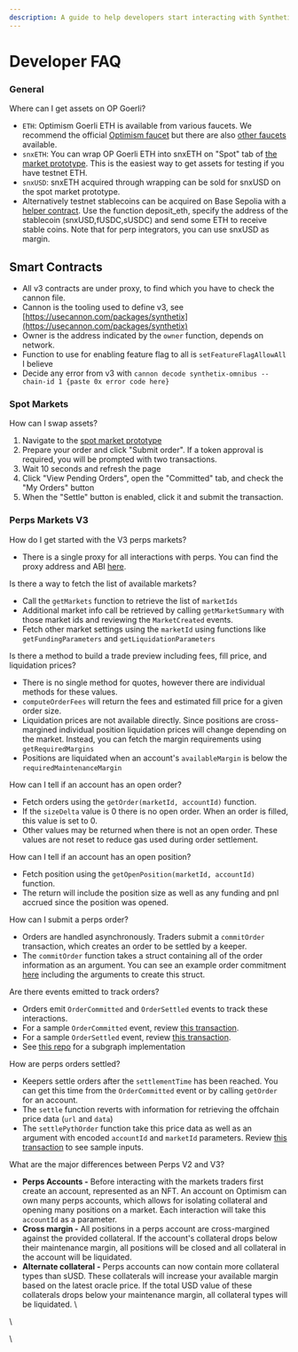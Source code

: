 ```yaml
---
description: A guide to help developers start interacting with Synthetix V3
---
```


# Developer FAQ

### General

Where can I get assets on OP Goerli?&#x20;

* `ETH`: Optimism Goerli ETH is available from various faucets. We recommend the official [Optimism faucet](https://app.optimism.io/faucet) but there are also [other faucets](https://community.optimism.io/docs/useful-tools/faucets/) available.
* `snxETH`: You can wrap OP Goerli ETH into snxETH on "Spot" tab of [the market prototype](https://synthetix-markets-prototype.vercel.app/). This is the easiest way to get assets for testing if you have testnet ETH.
* `snxUSD`: snxETH acquired through wrapping can be sold for snxUSD on the spot market prototype.
* Alternatively testnet stablecoins can be acquired on Base Sepolia with a [helper contract](https://sepolia.basescan.org/address/0xa1ae612e07511a947783c629295678c07748bc7a). Use the function deposit\_eth, specify the address of the stablecoin (snxUSD,fUSDC,sUSDC) and send some ETH to receive stable coins. Note that for perp integrators, you can use snxUSD as margin.

## Smart Contracts

* All v3 contracts are under proxy, to find which you have to check the cannon file.&#x20;
* Cannon is the tooling used to define v3, see [https://usecannon.com/packages/synthetix](https://usecannon.com/packages/synthetix)
* Owner is the address indicated by the `owner` function, depends on network.&#x20;
* Function to use for enabling feature flag to all is `setFeatureFlagAllowAll` I believe
* Decide any error from v3 with `cannon decode synthetix-omnibus --chain-id 1 {paste 0x error code here}`

### **Spot Markets**

How can I swap assets?

1. Navigate to the [spot market prototype](https://synthetix-markets-prototype.vercel.app/)
2. Prepare your order and click "Submit order". If a token approval is required, you will be prompted with two transactions.
3. Wait 10 seconds and refresh the page
4. Click "View Pending Orders", open the "Committed" tab, and check the "My Orders" button
5. When the "Settle" button is enabled, click it and submit the transaction.

### Perps Markets V3

How do I get started with the V3 perps markets?

* There is a single proxy for all interactions with perps. You can find the proxy address and ABI [here](addresses-+-abis.md).

Is there a way to fetch the list of available markets?

* Call the `getMarkets` function to retrieve the list of `marketIds`
* Additional market info call be retrieved by calling `getMarketSummary` with those market ids and reviewing the `MarketCreated` events.
* Fetch other market settings using the `marketId` using functions like `getFundingParameters` and `getLiquidationParameters`

Is there a method to build a trade preview including fees, fill price, and liquidation prices?

* There is no single method for quotes, however there are individual methods for these values.
* `computeOrderFees` will return the fees and estimated fill price for a given order size.
* Liquidation prices are not available directly. Since positions are cross-margined individual position liquidation prices will change depending on the market. Instead, you can fetch the margin requirements using `getRequiredMargins`
* Positions are liquidated when an account's `availableMargin` is below the `requiredMaintenanceMargin`

How can I tell if an account has an open order?

* Fetch orders using the `getOrder(marketId, accountId)` function.
* If the `sizeDelta` value is 0 there is no open order. When an order is filled, this value is set to 0.
* Other values may be returned when there is not an open order. These values are not reset to reduce gas used during order settlement.

How can I tell if an account has an open position?

* Fetch position using the `getOpenPosition(marketId, accountId)` function.
* The return will include the position size as well as any funding and pnl accrued since the position was opened.

How can I submit a perps order?

* Orders are handled asynchronously. Traders submit a `commitOrder` transaction, which creates an order to be settled by a keeper.
* The `commitOrder` function takes a struct containing all of the order information as an argument. You can see an example order commitment [here](https://goerli-optimism.etherscan.io/tx/0xed1091e6572f199943c7adc167058679f53cd1bde8749cb521e45676c8715364) including the arguments to create this struct.

Are there events emitted to track orders?

* Orders emit `OrderCommitted` and `OrderSettled` events to track these interactions.
* For a sample `OrderCommitted` event, review [this transaction](https://goerli-optimism.etherscan.io/tx/0xed1091e6572f199943c7adc167058679f53cd1bde8749cb521e45676c8715364#eventlog).
* For a sample `OrderSettled` event, review [this transaction](https://goerli-optimism.etherscan.io/tx/0x83cab229af206b4f76921b3abe99e590a77a4300d31736ce8d4a165221461071#eventlog).
* See [this repo](https://github.com/Synthetixio/synthetix-v3/tree/main/markets/perps-market/subgraph) for a subgraph implementation

How are perps orders settled?

* Keepers settle orders after the `settlementTime` has been reached. You can get this time from the `OrderCommitted` event or by calling `getOrder` for an account.
* The `settle` function reverts with information for retrieving the offchain price data (`url` and `data`)
* The `settlePythOrder` function take this price data as well as an argument with encoded `accountId` and `marketId` parameters. Review [this transaction](https://goerli-optimism.etherscan.io/tx/0x83cab229af206b4f76921b3abe99e590a77a4300d31736ce8d4a165221461071) to see sample inputs.

What are the major differences between Perps V2 and V3?

* **Perps Accounts -** Before interacting with the markets traders first create an account, represented as an NFT. An account on Optimism can own many perps accounts, which allows for isolating collateral and opening many positions on a market. Each interaction will take this `accountId` as a parameter.
* **Cross margin -** All positions in a perps account are cross-margined against the provided collateral. If the account's collateral drops below their maintenance margin, all positions will be closed and all collateral in the account will be liquidated.
* **Alternate collateral** **-** Perps accounts can now contain more collateral types than sUSD. These collaterals will increase your available margin based on the latest oracle price. If the total USD value of these collaterals drops below your maintenance margin, all collateral types will be liquidated. \


\


\
